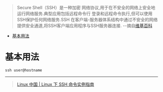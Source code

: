 > Secure Shell（SSH）是一种加密 网络协议,用于在不安全的网络上安全地运行网络服务.典型应用包括远程命令行 登录和远程命令执行,但可以使用SSH保护任何网络服务.SSH 在客户端-服务器体系结构中通过不安全的网络提供安全通道,将SSH客户端应用程序与SSH服务器连接. --摘自[维基百科](https://en.wikipedia.org/wiki/Secure_Shell)

<!-- TOC -->

- [基本用法](#基本用法)

<!-- /TOC -->

# 基本用法

```
ssh user@hostname
```

<hr>

> [Linux 中国 | Linux 下 SSH 命令实例指南](https://linux.cn/article-3858-1.html)

